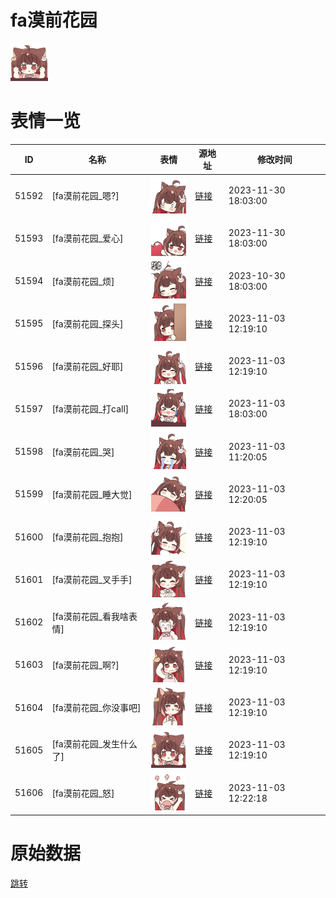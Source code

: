 # fa漠前花园

<img src="./cover.png" height="60" alt="cover" />

# 表情一览

|ID|名称|表情|源地址|修改时间|
|----|----|----|----|----|
|51592|[fa漠前花园_嗯?]|<img src="./pic/051592_%5Bfa漠前花园_嗯_%5D.png" height="60" alt="嗯?"/>|[链接](https://i0.hdslb.com/bfs/garb/68a2defa93c2db41dcb29680442f5071548502d8.png)|2023-11-30 18:03:00|
|51593|[fa漠前花园_爱心]|<img src="./pic/051593_%5Bfa漠前花园_爱心%5D.png" height="60" alt="爱心"/>|[链接](https://i0.hdslb.com/bfs/garb/92cf1795daf0af09c680ec7fd1b7d7166529d0ee.png)|2023-11-30 18:03:00|
|51594|[fa漠前花园_烦]|<img src="./pic/051594_%5Bfa漠前花园_烦%5D.png" height="60" alt="烦"/>|[链接](https://i0.hdslb.com/bfs/garb/33b59aae945e217531bc30dac764ed8bd1228b5e.png)|2023-10-30 18:03:00|
|51595|[fa漠前花园_探头]|<img src="./pic/051595_%5Bfa漠前花园_探头%5D.png" height="60" alt="探头"/>|[链接](https://i0.hdslb.com/bfs/garb/bdb5f56c1699d5eb65d8dcfb0b76858327012717.png)|2023-11-03 12:19:10|
|51596|[fa漠前花园_好耶]|<img src="./pic/051596_%5Bfa漠前花园_好耶%5D.png" height="60" alt="好耶"/>|[链接](https://i0.hdslb.com/bfs/garb/56a4bb5238f0f316d3fb01d1b29ec1d308ccd340.png)|2023-11-03 12:19:10|
|51597|[fa漠前花园_打call]|<img src="./pic/051597_%5Bfa漠前花园_打call%5D.png" height="60" alt="打call"/>|[链接](https://i0.hdslb.com/bfs/garb/a5bd46829b14680c4386cfd725e128760a92f0a1.png)|2023-11-03 18:03:00|
|51598|[fa漠前花园_哭]|<img src="./pic/051598_%5Bfa漠前花园_哭%5D.png" height="60" alt="哭"/>|[链接](https://i0.hdslb.com/bfs/garb/cf7362bf60253ae81f3370fa9036d8788882a4b5.png)|2023-11-03 11:20:05|
|51599|[fa漠前花园_睡大觉]|<img src="./pic/051599_%5Bfa漠前花园_睡大觉%5D.png" height="60" alt="睡大觉"/>|[链接](https://i0.hdslb.com/bfs/garb/c8bdfd6e9b9d5c9c66df7b7afdb9a622b76a524c.png)|2023-11-03 12:20:05|
|51600|[fa漠前花园_抱抱]|<img src="./pic/051600_%5Bfa漠前花园_抱抱%5D.png" height="60" alt="抱抱"/>|[链接](https://i0.hdslb.com/bfs/garb/b504518a236af6d6cae8412757f5eab3facdd994.png)|2023-11-03 12:19:10|
|51601|[fa漠前花园_叉手手]|<img src="./pic/051601_%5Bfa漠前花园_叉手手%5D.png" height="60" alt="叉手手"/>|[链接](https://i0.hdslb.com/bfs/garb/d8a527b76ac1d55a3e709bbb5d336beefb34bc40.png)|2023-11-03 12:19:10|
|51602|[fa漠前花园_看我啥表情]|<img src="./pic/051602_%5Bfa漠前花园_看我啥表情%5D.png" height="60" alt="看我啥表情"/>|[链接](https://i0.hdslb.com/bfs/garb/b7eb7bd366e4299dad2edc3e5b9df914432ac15b.png)|2023-11-03 12:19:10|
|51603|[fa漠前花园_啊?]|<img src="./pic/051603_%5Bfa漠前花园_啊_%5D.png" height="60" alt="啊?"/>|[链接](https://i0.hdslb.com/bfs/garb/1f51eafb479a83140d0afe8305527d7eb2aa2b84.png)|2023-11-03 12:19:10|
|51604|[fa漠前花园_你没事吧]|<img src="./pic/051604_%5Bfa漠前花园_你没事吧%5D.png" height="60" alt="你没事吧"/>|[链接](https://i0.hdslb.com/bfs/garb/fa7a98429a260701040dfe97cca6761eb5c08195.png)|2023-11-03 12:19:10|
|51605|[fa漠前花园_发生什么了]|<img src="./pic/051605_%5Bfa漠前花园_发生什么了%5D.png" height="60" alt="发生什么了"/>|[链接](https://i0.hdslb.com/bfs/garb/559da09505d4f344e1e4053e1cc5e4b867b43bf3.png)|2023-11-03 12:19:10|
|51606|[fa漠前花园_怒]|<img src="./pic/051606_%5Bfa漠前花园_怒%5D.png" height="60" alt="怒"/>|[链接](https://i0.hdslb.com/bfs/garb/f143aff0f6829126ca4d44c8b8ece56cb4061de2.png)|2023-11-03 12:22:18|

# 原始数据

[跳转](./raw.json)

